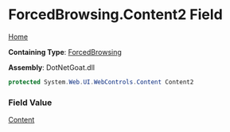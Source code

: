 # ForcedBrowsing\.Content2 Field

[Home](../../../../../README.md)

**Containing Type**: [ForcedBrowsing](../README.md)

**Assembly**: DotNetGoat\.dll

```csharp
protected System.Web.UI.WebControls.Content Content2
```

### Field Value

[Content](https://docs.microsoft.com/en-us/dotnet/api/system.web.ui.webcontrols.content)

